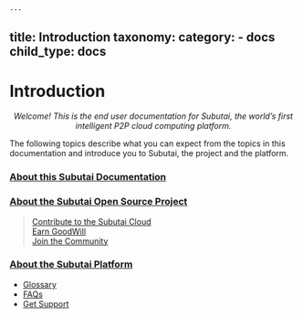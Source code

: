 	---
title: Introduction
taxonomy:
    category:
        - docs
child_type: docs
---

# Introduction

<p align="middle"><i>Welcome! This is the end user documentation for Subutai, the world’s first intelligent P2P cloud computing platform.</i></p>  

The following topics describe what you can expect from the topics in this documentation and introduce you to Subutai, the project and the platform.

### [About this Subutai Documentation](https://github.com/subutai-io/documentation/wiki/About-this-Subutai-Documentation)
### [About the Subutai Open Source Project](https://github.com/subutai-io/documentation/wiki/About-the-Subutai-Open-Source-Project)
   > [Contribute to the Subutai Cloud](https://github.com/subutai-io/documentation/wiki/About-the-Subutai-Open-Source-Project#-contribute-to-the-subutai-cloud)    
   > [Earn GoodWill](https://github.com/subutai-io/documentation/wiki/About-the-Subutai-Open-Source-Project#-earn-goodwill)    
   > [Join the Community](https://github.com/subutai-io/documentation/wiki/About-the-Subutai-Open-Source-Project#-join-the-community)    
### [About the Subutai Platform](https://github.com/subutai-io/documentation/wiki/About-the-Subutai-Platform)
   *  [Glossary](https://github.com/subutai-io/documentation/wiki/Glossary)    
   * [FAQs](https://github.com/subutai-io/documentation/wiki/FAQs)    
   * [Get Support](https://github.com/subutai-io/documentation/wiki/Get-Support)    



